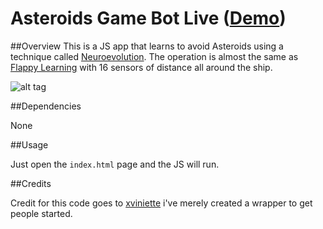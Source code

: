 # Asteroids Game Bot Live ([Demo](https://xviniette.github.io/AsteroidsLearning/))


##Overview
This is a JS app that learns to avoid Asteroids using a technique called [Neuroevolution](https://en.wikipedia.org/wiki/Neuroevolution). The operation is almost the same as [Flappy Learning](https://github.com/xviniette/FlappyLearning) with 16 sensors of distance all around the ship.

![alt tag](https://github.com/xviniette/AsteroidsLearning/blob/gh-pages/img/asteroidlearning.png?raw=true)

##Dependencies

None

##Usage

Just open the `index.html` page and the JS will run.

##Credits

Credit for this code goes to [xviniette](https://github.com/xviniette) i've merely created a wrapper to get people started.
